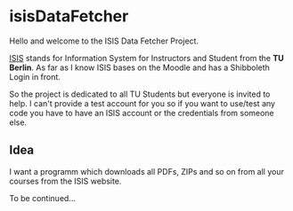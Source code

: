 # isisDataFetcher

Hello and welcome to the ISIS Data Fetcher Project.

[ISIS](https://isis.tu-berlin.de/) stands for Information System for Instructors and Student from the **TU Berlin**.
As far as I know ISIS bases on the Moodle and has a Shibboleth Login in front.

So the project is dedicated to all TU Students but everyone is invited to help. I can't provide a test account for you so if you want to use/test any code you have to have an ISIS account or the credentials from someone else.


## Idea
I want a programm which downloads all PDFs, ZIPs and so on from all your courses from the ISIS website.




To be continued...
